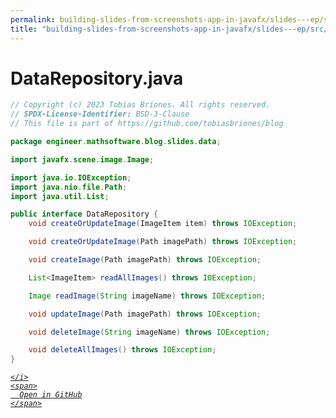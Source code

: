 ```yaml
---
permalink: building-slides-from-screenshots-app-in-javafx/slides---ep/src/main/java/engineer/mathsoftware/blog/slides/data/DataRepository.java.html
title: "building-slides-from-screenshots-app-in-javafx/slides---ep/src/main/java/engineer/mathsoftware/blog/slides/data/DataRepository.java"
---
```


# DataRepository.java
```java
// Copyright (c) 2023 Tobias Briones. All rights reserved.
// SPDX-License-Identifier: BSD-3-Clause
// This file is part of https://github.com/tobiasbriones/blog

package engineer.mathsoftware.blog.slides.data;

import javafx.scene.image.Image;

import java.io.IOException;
import java.nio.file.Path;
import java.util.List;

public interface DataRepository {
    void createOrUpdateImage(ImageItem item) throws IOException;

    void createOrUpdateImage(Path imagePath) throws IOException;

    void createImage(Path imagePath) throws IOException;

    List<ImageItem> readAllImages() throws IOException;

    Image readImage(String imageName) throws IOException;

    void updateImage(Path imagePath) throws IOException;

    void deleteImage(String imageName) throws IOException;

    void deleteAllImages() throws IOException;
}

```
<div class="social open-gh-btn my-4">
  <a class="btn btn-github" href="https://github.com/tobiasbriones/blog/tree/main/swe/dev/java/javafx/drawing/productivity/building-slides-from-screenshots-app-in-javafx/slides---ep/src/main/java/engineer/mathsoftware/blog/slides/data/DataRepository.java" target="_blank">
    <i class="fab fa-github">
      
    </i>
    <span>
      Open in GitHub
    </span>
  </a>
</div>